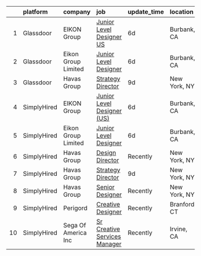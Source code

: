 

|    | platform    | company             | job                                                                                                                                                                                                                                                                                              | update_time   | location     |
|---:|:------------|:--------------------|:-------------------------------------------------------------------------------------------------------------------------------------------------------------------------------------------------------------------------------------------------------------------------------------------------|:--------------|:-------------|
|  1 | Glassdoor   | EIKON Group         | [Junior Level Designer  US ](https://www.glassdoor.com/partner/jobListing.htm?pos=102&ao=1136043&s=58&guid=000001827c3ff057ae64505a40e6b6a3&src=GD_JOB_AD&t=SR&vt=w&ea=1&cs=1_1d372684&cb=1659941941670&jobListingId=1008045756977&jrtk=3-0-1g9u3vs98klvq801-1g9u3vs9qii2h800-ec0033a21406c9c8-) | 6d            | Burbank, CA  |
|  2 | Glassdoor   | Eikon Group Limited | [Junior Level Designer](https://www.glassdoor.com/partner/jobListing.htm?pos=101&ao=1136043&s=58&guid=000001827c3ff057ae64505a40e6b6a3&src=GD_JOB_AD&t=SR&vt=w&cs=1_03827b8a&cb=1659941941670&jobListingId=1008044301528&jrtk=3-0-1g9u3vs98klvq801-1g9u3vs9qii2h800-cf8be087b59358a1-)           | 6d            | Burbank, CA  |
|  3 | Glassdoor   | Havas Group         | [Strategy Director](https://www.glassdoor.com/partner/jobListing.htm?pos=103&ao=1136043&s=58&guid=000001827c3ff057ae64505a40e6b6a3&src=GD_JOB_AD&t=SR&vt=w&cs=1_97bdfae5&cb=1659941941670&jobListingId=1008038564307&jrtk=3-0-1g9u3vs98klvq801-1g9u3vs9qii2h800-8f4eea65211312fc-)               | 9d            | New York, NY |
|  4 | SimplyHired | EIKON Group         | [Junior Level Designer (US)](https://www.simplyhired.com/job/1TN-htLojsXc37wyhKOqzw4oEF1eSY7E0U-UUhtEe3s4y9zk74lB_g?q=creative+artworker)                                                                                                                                                        | 6d            | Burbank, CA  |
|  5 | SimplyHired | Eikon Group Limited | [Junior Level Designer](https://www.simplyhired.com/job/A4ixYWa3uca7ElnHZdyzJo9sk9Lx83mF8zE3soGkPjq8hgpLwu18vg?q=creative+artworker)                                                                                                                                                             | 6d            | Burbank, CA  |
|  6 | SimplyHired | Havas Group         | [Design Director](https://www.simplyhired.com/job/g9cpQpFs2CYEee5ADRe5RsISAoMSawJlLBxLSyjYTCdbtO9uCDz61Q?q=creative+artworker)                                                                                                                                                                   | Recently      | New York, NY |
|  7 | SimplyHired | Havas Group         | [Strategy Director](https://www.simplyhired.com/job/Zuvjtnv607kacHkllCPc182XTL0JqnQYEfqC0R5FEY_mTe2_E1SSTQ?q=creative+artworker)                                                                                                                                                                 | 9d            | New York, NY |
|  8 | SimplyHired | Havas Group         | [Senior Designer](https://www.simplyhired.com/job/Ufnn0ntlF8zhs3BC_pTwoVRY-qkuORpMwQEYesU5fJshcmSuNnTahQ?q=creative+artworker)                                                                                                                                                                   | Recently      | New York, NY |
|  9 | SimplyHired | Perigord            | [Creative Designer](https://www.simplyhired.com/job/vlyB3tmecvpjVjGFR6T5AdeVavhbe36i0AfSywo44g2ozW67UEHMug?q=creative+artworker)                                                                                                                                                                 | Recently      | Branford, CT |
| 10 | SimplyHired | Sega Of America Inc | [Sr Creative Services Manager](https://www.simplyhired.com/job/9YF_1yT0W8DRWaXON1hbMgSAsjZYHgEtsJ5LYUCpzoub8VqZBS_C9w?q=creative+artworker)                                                                                                                                                      | Recently      | Irvine, CA   |